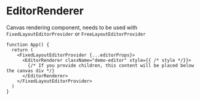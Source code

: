 # EditorRenderer

Canvas rendering component, needs to be used with `FixedLayoutEditorProvider` or `FreeLayoutEditorProvider`

```tsx pure
function App() {
  return (
    <FixedLayoutEditorProvider {...editorProps}>
      <EditorRenderer className="demo-editor" style={{ /* style */}}>
        {/* If you provide children, this content will be placed below the canvas div */}
      </EditorRenderer>
    </FixedLayoutEditorProvider>
  )
}
```

